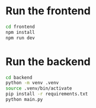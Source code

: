 



# Run the frontend
```bash
cd frontend
npm install
npm run dev
```

# Run the backend
```bash
cd backend
python -m venv .venv
source .venv/bin/activate
pip install -r requirements.txt
python main.py
```



